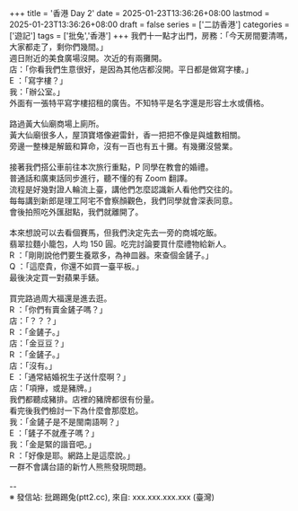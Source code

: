 +++
title = '香港 Day 2'
date = 2025-01-23T13:36:26+08:00
lastmod = 2025-01-23T13:36:26+08:00
draft = false
series = ['二訪香港']
categories = ['遊記']
tags = ['批兔','香港']
+++
我們十一點才出門，房務：「今天房間要清嗎，大家都走了，剩你們幾間。」<br>
週日附近的美食廣場沒開。次近的有兩攤開。<br>
店：「你看我們生意很好，是因為其他店都沒開。平日都是做寫字樓。」<br>
E ：「寫字樓？」<br>
我：「辦公室。」<br>
外面有一張特平寫字樓招租的廣告。不知特平是名字還是形容土水或價格。<br>
<br>
路過黃大仙廟商場上廁所。<br>
黃大仙廟很多人，屋頂寶塔像避雷針，香一把把不像是與爐數相關。<br>
旁邊一整棟是解籤和算命，沒有一百也有五十攤。有幾攤沒營業。<br>
<br>
接著我們搭公車前往本次旅行重點，P 同學在教會的婚禮。<br>
普通話和廣東話同步進行，聽不懂的有 Zoom 翻譯。<br>
流程是好幾對證人輪流上臺，講他們怎麼認識新人看他們交往的。<br>
每每講到新郎是理工阿宅不會察顏觀色，我們同學就會深表同意。<br>
會後拍照吃外匯甜點，我們就離開了。<br>
<br>
本來想說可以去看個賽馬，但我們決定先去一旁的商城吃飯。<br>
翡翠拉麵小籠包，人均 150 圓。吃完討論要買什麼禮物給新人。<br>
R ：「剛剛說他們要生養眾多，為神皿器。來查個金鏟子。」<br>
Q ：「這麼貴，你還不如買一臺平板。」<br>
最後決定買一對蘋果手錶。<br>
<br>
買完路過周大福還是進去逛。<br>
R ：「你們有賣金鏟子嗎？」<br>
店：「？？？」<br>
R ：「金鏟子。」<br>
店：「金豆豆？」<br>
R ：「金鏟子。」<br>
店：「沒有。」<br>
E ：「通常結婚祝生子送什麼啊？」<br>
店：「項攑，或是豬牌。」<br>
我們都聽成豬排。店裡的豬牌都很有份量。<br>
看完後我們檢討一下為什麼會那麼尬。<br>
我：「金鏟子是不是閩南語啊？」<br>
E ：「鏟子不就產子嗎？」<br>
我：「金是緊的諧音吧。」<br>
R ：「好像是耶。網路上是這麼說。」<br>
一群不會講台語的新竹人熊熊發現問題。<br>
<br>
--<br>
※ 發信站: 批踢踢兔(ptt2.cc), 來自: xxx.xxx.xxx.xxx (臺灣)<br>

